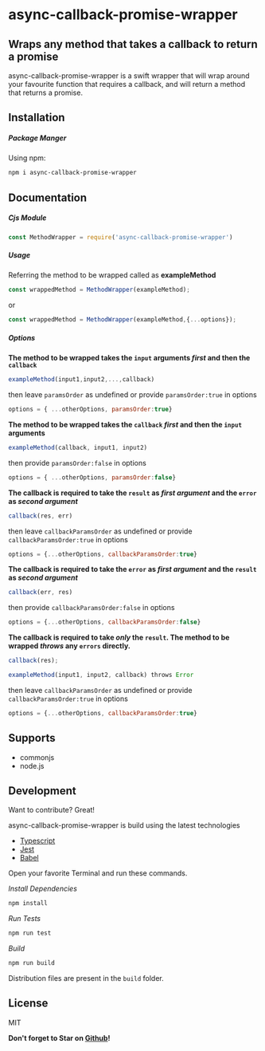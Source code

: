 # async-callback-promise-wrapper
## Wraps any method that takes a callback to return a promise

[//]:<[![Build Status](https://travis-ci.org/nrsrivastava/async-callback-promise-wrapper.svg?branch=main)](https://travis-ci.org/nrsrivastava/asynac-callback-promise-wrapper)>

async-callback-promise-wrapper is a swift wrapper that will wrap around your favourite function that requires a callback, and will return a method that returns a promise.

## Installation

[//]:<Dillinger requires [Node.js](https://nodejs.org/) v10+ to run.>

##### Package Manger
Using npm:

```bash
npm i async-callback-promise-wrapper
```
## Documentation
##### Cjs Module

```js
const MethodWrapper = require('async-callback-promise-wrapper')
```
##### Usage
Referring the method to be wrapped called as **exampleMethod**

```js
const wrappedMethod = MethodWrapper(exampleMethod);
```
or
```js
const wrappedMethod = MethodWrapper(exampleMethod,{...options});
```
##### Options
**The method to be wrapped takes the ```input``` arguments _first_ and then the ```callback```**
```js
exampleMethod(input1,input2,...,callback)
```
then leave ```paramsOrder``` as undefined or provide ```paramsOrder:true``` in options
```js
options = { ...otherOptions, paramsOrder:true}
```
**The method to be wrapped takes the ```callback``` _first_ and then the ```input``` arguments**
```js
exampleMethod(callback, input1, input2)
```
then provide ```paramsOrder:false``` in options
```js
options = { ...otherOptions, paramsOrder:false}
```
**The callback is required to take the ```result``` as _first argument_ and the ```error``` as _second argument_**
```js
callback(res, err)
```
then leave ```callbackParamsOrder``` as undefined or provide ```callbackParamsOrder:true``` in options
```js
options = {...otherOptions, callbackParamsOrder:true}
```
**The callback is required to take the ```error``` as _first argument_ and the ```result``` as _second argument_**
```js
callback(err, res)
```
then provide ```callbackParamsOrder:false``` in options
```js
options = {...otherOptions, callbackParamsOrder:false}
```
**The callback is required to take _only_ the ```result```. The method to be wrapped _throws_ any ```errors``` directly.**
```js
callback(res);
```
```js
exampleMethod(input1, input2, callback) throws Error
```
then leave ```callbackParamsOrder``` as undefined or provide ```callbackParamsOrder:true``` in options
```js
options = {...otherOptions, callbackParamsOrder:true}
```
## Supports

- commonjs
- node.js

## Development

Want to contribute? Great!

async-callback-promise-wrapper is build using the latest technologies
- [Typescript]
- [Jest]
- [Babel]


Open your favorite Terminal and run these commands.

_Install Dependencies_
```bash
npm install
```
_Run Tests_
```bash
npm run test
```
_Build_
```sh
npm run build
```

Distribution files are present in the ```build``` folder.

## License

MIT

**Don't forget to Star on [Github]!**

[//]: # (These are reference links used in the body of this note and get stripped out when the markdown processor does its job. There is no need to format nicely because it shouldn't be seen. Thanks SO - http://stackoverflow.com/questions/4823468/store-comments-in-markdown-syntax)

   [Typescript]: <https://www.typescriptlang.org/>
   [Jest]: <https://jestjs.io/>
   [Babel]: <https://babeljs.io/>
   [Github]: <https://github.com/NRSrivastava/async-callback-promise-wrapper>
